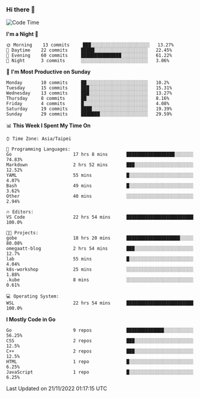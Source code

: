 ### Hi there 👋

<!--START_SECTION:waka-->
![Code Time](http://img.shields.io/badge/Code%20Time-603%20hrs%2030%20mins-blue)

**I'm a Night 🦉** 

```text
🌞 Morning    13 commits     ███░░░░░░░░░░░░░░░░░░░░░░   13.27% 
🌆 Daytime    22 commits     █████░░░░░░░░░░░░░░░░░░░░   22.45% 
🌃 Evening    60 commits     ███████████████░░░░░░░░░░   61.22% 
🌙 Night      3 commits      ░░░░░░░░░░░░░░░░░░░░░░░░░   3.06%

```
📅 **I'm Most Productive on Sunday** 

```text
Monday       10 commits     ██░░░░░░░░░░░░░░░░░░░░░░░   10.2% 
Tuesday      15 commits     ███░░░░░░░░░░░░░░░░░░░░░░   15.31% 
Wednesday    13 commits     ███░░░░░░░░░░░░░░░░░░░░░░   13.27% 
Thursday     8 commits      ██░░░░░░░░░░░░░░░░░░░░░░░   8.16% 
Friday       4 commits      █░░░░░░░░░░░░░░░░░░░░░░░░   4.08% 
Saturday     19 commits     ████░░░░░░░░░░░░░░░░░░░░░   19.39% 
Sunday       29 commits     ███████░░░░░░░░░░░░░░░░░░   29.59%

```


📊 **This Week I Spent My Time On** 

```text
⌚︎ Time Zone: Asia/Taipei

💬 Programming Languages: 
Go                       17 hrs 8 mins       ██████████████████░░░░░░░   74.83% 
Markdown                 2 hrs 52 mins       ███░░░░░░░░░░░░░░░░░░░░░░   12.52% 
YAML                     55 mins             █░░░░░░░░░░░░░░░░░░░░░░░░   4.07% 
Bash                     49 mins             █░░░░░░░░░░░░░░░░░░░░░░░░   3.62% 
Other                    40 mins             ░░░░░░░░░░░░░░░░░░░░░░░░░   2.94%

🔥 Editors: 
VS Code                  22 hrs 54 mins      █████████████████████████   100.0%

🐱‍💻 Projects: 
gobe                     18 hrs 20 mins      ████████████████████░░░░░   80.08% 
omegaatt-blog            2 hrs 54 mins       ███░░░░░░░░░░░░░░░░░░░░░░   12.7% 
lab                      55 mins             █░░░░░░░░░░░░░░░░░░░░░░░░   4.04% 
k8s-workshop             25 mins             ░░░░░░░░░░░░░░░░░░░░░░░░░   1.88% 
.kube                    8 mins              ░░░░░░░░░░░░░░░░░░░░░░░░░   0.61%

💻 Operating System: 
WSL                      22 hrs 54 mins      █████████████████████████   100.0%

```

**I Mostly Code in Go** 

```text
Go                       9 repos             ██████████████░░░░░░░░░░░   56.25% 
CSS                      2 repos             ███░░░░░░░░░░░░░░░░░░░░░░   12.5% 
C++                      2 repos             ███░░░░░░░░░░░░░░░░░░░░░░   12.5% 
HTML                     1 repo              █░░░░░░░░░░░░░░░░░░░░░░░░   6.25% 
JavaScript               1 repo              █░░░░░░░░░░░░░░░░░░░░░░░░   6.25%

```



 Last Updated on 21/11/2022 01:17:15 UTC
<!--END_SECTION:waka-->

<!--
**omegaatt36/omegaatt36** is a ✨ _special_ ✨ repository because its `README.md` (this file) appears on your GitHub profile.

Here are some ideas to get you started:

- 🔭 I’m currently working on ...
- 🌱 I’m currently learning ...
- 👯 I’m looking to collaborate on ...
- 🤔 I’m looking for help with ...
- 💬 Ask me about ...
- 📫 How to reach me: ...
- 😄 Pronouns: ...
- ⚡ Fun fact: ...
-->
